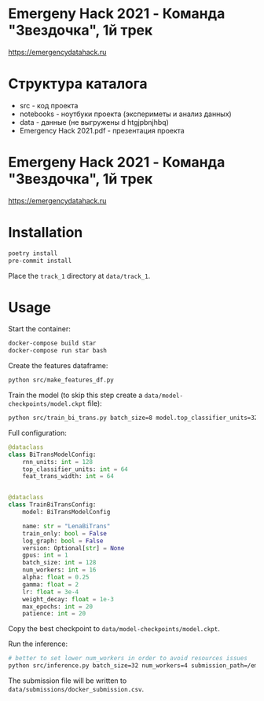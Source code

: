 # Emergeny Hack 2021 - Команда "Звездочка", 1й трек

https://emergencydatahack.ru

# Структура каталога
* src - код проекта
* notebooks - ноутбуки проекта (экспериметы и анализ данных)
* data - данные (не выгружены d htgjpbnjhbq)
* Emergency Hack 2021.pdf - презентация проекта

# Emergeny Hack 2021 - Команда "Звездочка", 1й трек

https://emergencydatahack.ru

# Installation
```bash
poetry install
pre-commit install
```

Place the `track_1` directory at `data/track_1`.

# Usage
Start the container:

```bash
docker-compose build star
docker-compose run star bash
```

Create the features dataframe:

```bash
python src/make_features_df.py
````

Train the model (to skip this step create a `data/model-checkpoints/model.ckpt` file):

```bash
python src/train_bi_trans.py batch_size=8 model.top_classifier_units=32
```

Full configuration:
```python
@dataclass
class BiTransModelConfig:
    rnn_units: int = 128
    top_classifier_units: int = 64
    feat_trans_width: int = 64


@dataclass
class TrainBiTransConfig:
    model: BiTransModelConfig

    name: str = "LenaBiTrans"
    train_only: bool = False
    log_graph: bool = False
    version: Optional[str] = None
    gpus: int = 1
    batch_size: int = 128
    num_workers: int = 16
    alpha: float = 0.25
    gamma: float = 2
    lr: float = 3e-4
    weight_decay: float = 1e-3
    max_epochs: int = 20
    patience: int = 20
```

Copy the best checkpoint to `data/model-checkpoints/model.ckpt`.

Run the inference:

```bash
# better to set lower num_workers in order to avoid resources issues
python src/inference.py batch_size=32 num_workers=4 submission_path=/emergency/data/submissions/docker_submission.csv
```

The submission file will be written to `data/submissions/docker_submission.csv`.
